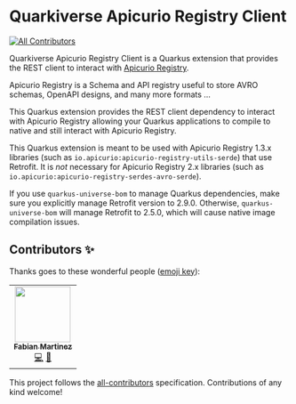# Quarkiverse Apicurio Registry Client
<!-- ALL-CONTRIBUTORS-BADGE:START - Do not remove or modify this section -->
[![All Contributors](https://img.shields.io/badge/all_contributors-1-orange.svg?style=flat-square)](#contributors-)
<!-- ALL-CONTRIBUTORS-BADGE:END -->

Quarkiverse Apicurio Registry Client is a Quarkus extension that provides the REST client to interact with [Apicurio Registry](https://www.apicur.io/registry/).

Apicurio Registry is a Schema and API registry useful to store AVRO schemas, OpenAPI designs, and many more formats ...

This Quarkus extension provides the REST client dependency to interact with Apicurio Registry allowing your Quarkus applications to compile to native and still interact with Apicurio Registry.

This Quarkus extension is meant to be used with Apicurio Registry 1.3.x libraries (such as `io.apicurio:apicurio-registry-utils-serde`) that use Retrofit.
It is _not_ necessary for Apicurio Registry 2.x libraries (such as `io.apicurio:apicurio-registry-serdes-avro-serde`).

If you use `quarkus-universe-bom` to manage Quarkus dependencies, make sure you explicitly manage Retrofit version to 2.9.0.
Otherwise, `quarkus-universe-bom` will manage Retrofit to 2.5.0, which will cause native image compilation issues.

## Contributors ✨

Thanks goes to these wonderful people ([emoji key](https://allcontributors.org/docs/en/emoji-key)):

<!-- ALL-CONTRIBUTORS-LIST:START - Do not remove or modify this section -->
<!-- prettier-ignore-start -->
<!-- markdownlint-disable -->
<table>
  <tr>
    <td align="center"><a href="https://famartinrh.github.io/"><img src="https://avatars2.githubusercontent.com/u/46371672?v=4" width="100px;" alt=""/><br /><sub><b>Fabian Martinez</b></sub></a><br /><a href="https://github.com/quarkiverse/quarkiverse-apicurio-registry-client/commits?author=famartinrh" title="Code">💻</a> <a href="#maintenance-famartinrh" title="Maintenance">🚧</a></td>
  </tr>
</table>

<!-- markdownlint-enable -->
<!-- prettier-ignore-end -->
<!-- ALL-CONTRIBUTORS-LIST:END -->

This project follows the [all-contributors](https://github.com/all-contributors/all-contributors) specification. Contributions of any kind welcome!
